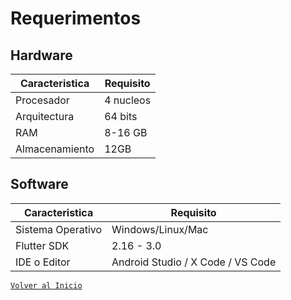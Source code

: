 # Requerimentos

## Hardware

| Caracteristica      | Requisito |
| ----------- | ----------- |
| Procesador    | 4 nucleos   |
| Arquitectura  | 64 bits     |
| RAM           | 8-16 GB     |
| Almacenamiento| 12GB        |


## Software

| Caracteristica      | Requisito |
| ----------- | ----------- |
| Sistema Operativo    | Windows/Linux/Mac   |
| Flutter SDK  | 2.16 - 3.0    |
| IDE o Editor         | Android Studio / X Code / VS Code      |


[`Volver al Inicio`](/README.md)